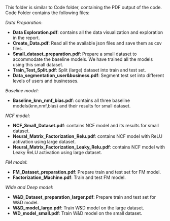 This folder is similar to Code folder, containing the PDF output of the code.
Code Folder contains the following files:

*Data Preparation*:
* **Data Exploration.pdf**: contains all the data visualization and exploration in the report. 
* **Create_Data.pdf**: Read all the available json files and save them as csv files.
* **Small_dataset_preparation.pdf**: Prepare a small dataset to accommodate the baseline models. We have trained all the models using this small dataset.
* **Train_Test_Split.pdf**: Split (large) dataset into train and test set.
* **Data_segmentation_user&business.pdf**: Segment test set into different levels of users and businesses.

*Baseline model*:

* **Baseline_knn_nmf_bias.pdf**: contains all three baseline models(knn,nmf,bias) and their results for small dataset. 

*NCF model*:

* **NCF_Small_Dataset.pdf**: contains NCF model and its results for small dataset.
* **Neural_Matrix_Factorization_Relu.pdf**: contains NCF model with ReLU activation using large dataset.
* **Neural_Matrix_Factorization_Leaky_Relu.pdf**: contains NCF model with Leaky ReLU activation using large dataset.

*FM model*:
* **FM_Dataset_preparation.pdf**: Prepare train and test set for FM model.
* **Factorization_Machine.pdf**: Train and test FM model.

*Wide and Deep model*:
* **W&D_Dataset_preparation_larger.pdf**: Prepare train and test set for W&D model.
* **W&D_model_large.pdf**: Train W&D model on the large dataset.
* **WD_model_small.pdf**: Train W&D model on the small dataset.
